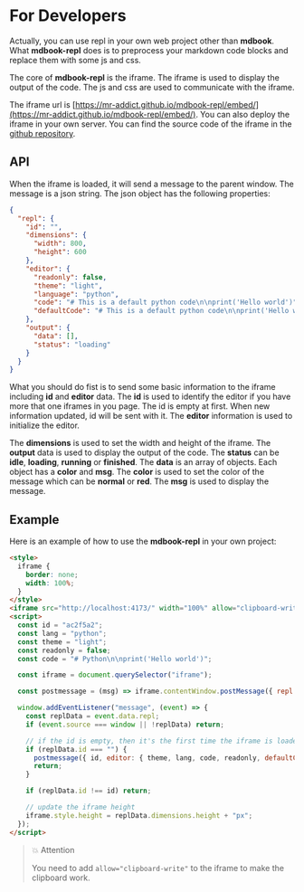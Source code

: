 # For Developers

Actually, you can use repl in your own web project other than **mdbook**. What **mdbook-repl** does is to preprocess your markdown code blocks and replace them with some js and css.

The core of **mdbook-repl** is the iframe. The iframe is used to display the output of the code. The js and css are used to communicate with the iframe.

The iframe url is [https://mr-addict.github.io/mdbook-repl/embed/](https://mr-addict.github.io/mdbook-repl/embed/). You can also deploy the iframe in your own server. You can find the source code of the iframe in the [github repository](https://github.com/MR-Addict/mdbook-repl/tree/gh-pages/embed).

## API

When the iframe is loaded, it will send a message to the parent window. The message is a json string. The json object has the following properties:

```json
{
  "repl": {
    "id": "",
    "dimensions": {
      "width": 800,
      "height": 600
    },
    "editor": {
      "readonly": false,
      "theme": "light",
      "language": "python",
      "code": "# This is a default python code\n\nprint('Hello world')",
      "defaultCode": "# This is a default python code\n\nprint('Hello world')"
    },
    "output": {
      "data": [],
      "status": "loading"
    }
  }
}
```

What you should do fist is to send some basic information to the iframe including **id** and **editor** data. The **id** is used to identify the editor if you have more that one iframes in you page. The id is empty at first. When new information updated, id will be sent with it. The **editor** information is used to initialize the editor.

The **dimensions** is used to set the width and height of the iframe. The **output** data is used to display the output of the code. The **status** can be **idle**, **loading**, **running** or **finished**. The **data** is an array of objects. Each object has a **color** and **msg**. The **color** is used to set the color of the message which can be **normal** or **red**. The **msg** is used to display the message.

## Example

Here is an example of how to use the **mdbook-repl** in your own project:

```html
<style>
  iframe {
    border: none;
    width: 100%;
  }
</style>
<iframe src="http://localhost:4173/" width="100%" allow="clipboard-write"></iframe>
<script>
  const id = "ac2f5a2";
  const lang = "python";
  const theme = "light";
  const readonly = false;
  const code = "# Python\n\nprint('Hello world')";

  const iframe = document.querySelector("iframe");

  const postmessage = (msg) => iframe.contentWindow.postMessage({ repl: msg }, "*");

  window.addEventListener("message", (event) => {
    const replData = event.data.repl;
    if (event.source === window || !replData) return;

    // if the id is empty, then it's the first time the iframe is loaded
    if (replData.id === "") {
      postmessage({ id, editor: { theme, lang, code, readonly, defaultCode: code } });
      return;
    }

    if (replData.id !== id) return;

    // update the iframe height
    iframe.style.height = replData.dimensions.height + "px";
  });
</script>
```

> 💥 Attention
>
> You need to add `allow="clipboard-write"` to the iframe to make the clipboard work.
